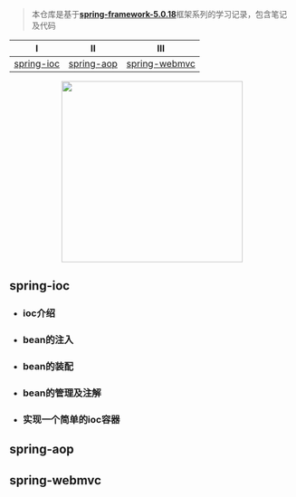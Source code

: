 > 本仓库是基于[**spring-framework-5.0.18**](https://github.com/spring-projects/spring-framework/tree/5.0.x)框架系列的学习记录，包含笔记及代码

| Ⅰ                         | Ⅱ                         | Ⅲ                               |
| ------------------------- | ------------------------- | ------------------------------- |
| [spring-ioc](#spring-ioc) | [spring-aop](#spring-aop) | [spring-webmvc](#spring-webmvc) |

<p align="center">
  <img width="320" src="https://github.com/calebman/spring-note/blob/master/images/spring-note.svg">
</p>

## spring-ioc

- ### ioc介绍

- ### bean的注入

- ### bean的装配

- ### bean的管理及注解

- ### 实现一个简单的ioc容器

## spring-aop

## spring-webmvc